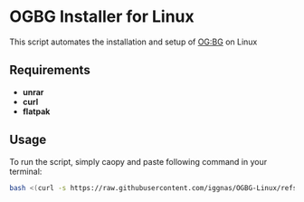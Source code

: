 # OGBG Installer for Linux

This script automates the installation and setup of [OG:BG](https://discord.gg/N9EkDmeQCm) on Linux

## Requirements

- **unrar**
- **curl**
- **flatpak**

## Usage

To run the script, simply caopy and paste following command in your terminal:

```bash
bash <(curl -s https://raw.githubusercontent.com/iggnas/OGBG-Linux/refs/heads/main/installer.sh)
